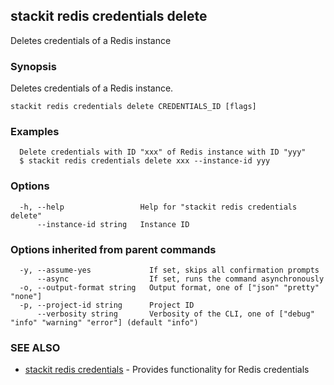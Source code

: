 ## stackit redis credentials delete

Deletes credentials of a Redis instance

### Synopsis

Deletes credentials of a Redis instance.

```
stackit redis credentials delete CREDENTIALS_ID [flags]
```

### Examples

```
  Delete credentials with ID "xxx" of Redis instance with ID "yyy"
  $ stackit redis credentials delete xxx --instance-id yyy
```

### Options

```
  -h, --help                 Help for "stackit redis credentials delete"
      --instance-id string   Instance ID
```

### Options inherited from parent commands

```
  -y, --assume-yes             If set, skips all confirmation prompts
      --async                  If set, runs the command asynchronously
  -o, --output-format string   Output format, one of ["json" "pretty" "none"]
  -p, --project-id string      Project ID
      --verbosity string       Verbosity of the CLI, one of ["debug" "info" "warning" "error"] (default "info")
```

### SEE ALSO

* [stackit redis credentials](./stackit_redis_credentials.md)	 - Provides functionality for Redis credentials

